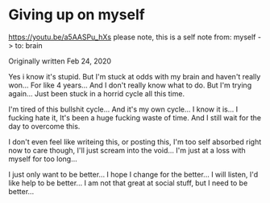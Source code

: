 # Giving up on myself
https://youtu.be/a5AASPu_hXs
please note, this is a self note
from: myself -> to: brain

Originally written
Feb 24, 2020

Yes i know it's stupid. But I'm stuck at odds with my brain and haven't really won... For like 4 years... And I don't really know what to do. But I'm trying again... Just been stuck in a horrid cycle all this time.

I'm tired of this bullshit cycle...
And it's my own cycle... I know it is...
I fucking hate it, It's been a huge fucking waste of time.
And I still wait for the day to overcome this.

I don't even feel like writeing this, or posting this, I'm too self absorbed right now to care though, I'll just scream into the void... I'm just at a loss with myself for too long...

I just only want to be better...
I hope I change for the better...
I will listen, I'd like help to be better...
I am not that great at social stuff, but I need to be better...